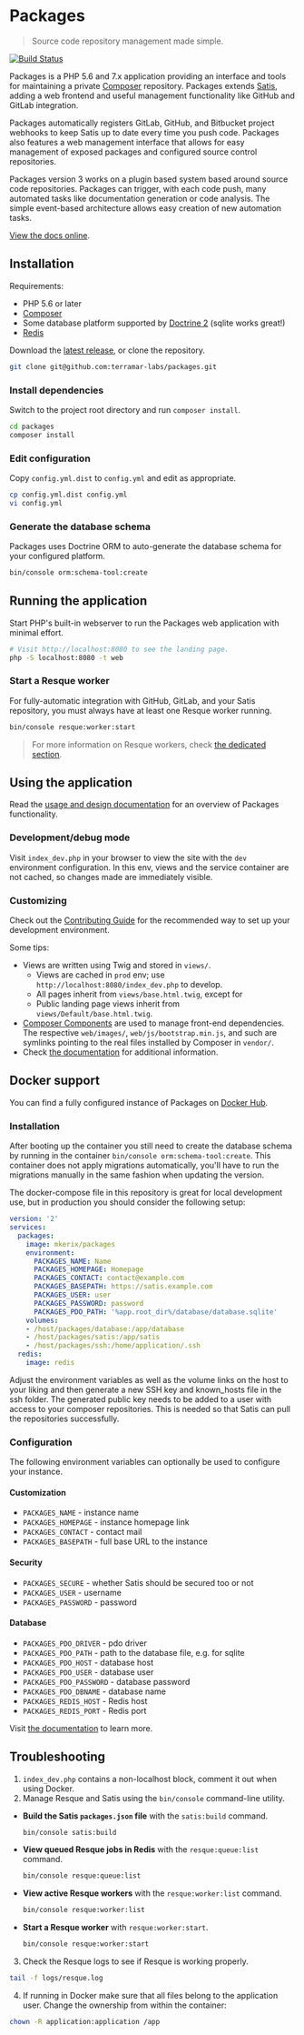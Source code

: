 Packages
========

> Source code repository management made simple.

[![Build Status](https://travis-ci.org/terramar-labs/packages.svg?branch=master)](https://travis-ci.org/terramar-labs/packages)

Packages is a PHP 5.6 and 7.x application providing an interface and tools for maintaining a private [Composer](https://getcomposer.org) repository. Packages extends [Satis](https://github.com/composer/satis), adding a web frontend and useful management functionality like GitHub and GitLab integration.

Packages automatically registers GitLab, GitHub, and Bitbucket project webhooks to keep Satis up to date every time you push code. Packages also features a web management interface that allows for easy management of exposed packages and configured source control repositories.

Packages version 3 works on a plugin based system based around source code repositories. Packages can trigger, with each code push, many automated tasks like documentation generation or code  analysis. The simple event-based architecture allows easy creation of new automation tasks.

[View the docs online](http://docs.terramarlabs.com/packages/3.2).

Installation
------------

Requirements:
 * PHP 5.6 or later
 * [Composer](https://getcomposer.org)
 * Some database platform supported by [Doctrine 2](http://doctrine-project.org) (sqlite works great!)
 * [Redis](https://redis.io/) 

Download the [latest release](https://github.com/terramar-labs/packages/releases/latest), or clone the repository.

```bash
git clone git@github.com:terramar-labs/packages.git
```

### Install dependencies

Switch to the project root directory and run `composer install`.

```bash
cd packages
composer install
```

### Edit configuration

Copy `config.yml.dist` to `config.yml` and edit as appropriate.

```bash
cp config.yml.dist config.yml
vi config.yml
```

### Generate the database schema

Packages uses Doctrine ORM to auto-generate the database schema for your configured platform.

```bash
bin/console orm:schema-tool:create
```

Running the application
-----------------------

Start PHP's built-in webserver to run the Packages web application with minimal effort.

```bash
# Visit http://localhost:8080 to see the landing page.
php -S localhost:8080 -t web
```

### Start a Resque worker

For fully-automatic integration with GitHub, GitLab, and your Satis repository, you must always have at least one Resque worker running. 

```bash
bin/console resque:worker:start
```

> For more information on Resque workers, check [the dedicated section](http://docs.terramarlabs.com/packages/3.2/managing-packages/resque).


Using the application
---------------------

Read the [usage and design documentation](http://docs.terramarlabs.com/packages/3.2/getting-started/usage) for an overview of Packages functionality.


### Development/debug mode

Visit `index_dev.php` in your browser to view the site with the `dev` environment configuration. In this env, views and the service container are not cached, so changes made are immediately visible.

### Customizing

Check out the [Contributing Guide](CONTRIBUTING.md) for the recommended way to set up your development environment.

Some tips:

* Views are written using Twig and stored in `views/`.
  * Views are cached in `prod` env; use `http://localhost:8080/index_dev.php` to develop.
  * All pages inherit from `views/base.html.twig`, except for
  * Public landing page views inherit from `views/Default/base.html.twig`.
* [Composer Components](http://robloach.github.io/component-installer/) are used to manage front-end dependencies. The respective `web/images/`, `web/js/bootstrap.min.js`, and such are symlinks pointing to the real files installed by Composer in `vendor/`.
* Check [the documentation](http://docs.terramarlabs.com/packages/3.2/managing-packages/customizing) for additional information.


Docker support
--------------

You can find a fully configured instance of Packages on [Docker Hub](https://hub.docker.com/r/mkerix/packages/).

### Installation

After booting up the container you still need to create the database schema by running in the container `bin/console orm:schema-tool:create`.
This container does not apply migrations automatically, you'll have to run the migrations manually in the same fashion when updating the version.

The docker-compose file in this repository is great for local development use, but in production you should consider the following setup:

```yml
version: '2'
services:
  packages:
    image: mkerix/packages
    environment:
      PACKAGES_NAME: Name
      PACKAGES_HOMEPAGE: Homepage
      PACKAGES_CONTACT: contact@example.com
      PACKAGES_BASEPATH: https://satis.example.com
      PACKAGES_USER: user
      PACKAGES_PASSWORD: password
      PACKAGES_PDO_PATH: '%app.root_dir%/database/database.sqlite'
    volumes:
    - /host/packages/database:/app/database
    - /host/packages/satis:/app/satis
    - /host/packages/ssh:/home/application/.ssh
  redis:
    image: redis
```

Adjust the environment variables as well as the volume links on the host to your liking and then generate a new SSH key and known_hosts file in the ssh folder.
The generated public key needs to be added to a user with access to your composer repositories.
This is needed so that Satis can pull the repositories successfully.

### Configuration

The following environment variables can optionally be used to configure your instance.

#### Customization
- `PACKAGES_NAME` - instance name
- `PACKAGES_HOMEPAGE` - instance homepage link
- `PACKAGES_CONTACT` - contact mail
- `PACKAGES_BASEPATH` - full base URL to the instance

#### Security
- `PACKAGES_SECURE` - whether Satis should be secured too or not
- `PACKAGES_USER` - username
- `PACKAGES_PASSWORD` - password

#### Database
- `PACKAGES_PDO_DRIVER` - pdo driver
- `PACKAGES_PDO_PATH` - path to the database file, e.g. for sqlite
- `PACKAGES_PDO_HOST` - database host
- `PACKAGES_PDO_USER` - database user
- `PACKAGES_PDO_PASSWORD` - database password
- `PACKAGES_PDO_DBNAME` - database name
- `PACKAGES_REDIS_HOST` - Redis host
- `PACKAGES_REDIS_PORT` - Redis port

Visit [the documentation](http://docs.terramarlabs.com/packages/3.2/getting-started/docker) to learn more.

Troubleshooting
---------------

1. `index_dev.php` contains a non-localhost block, comment it out when using Docker.
2. Manage Resque and Satis using the `bin/console` command-line utility.
  * **Build the Satis `packages.json` file** with the `satis:build` command.
    ```bash
    bin/console satis:build
    ```
  * **View queued Resque jobs in Redis** with the `resque:queue:list` command.
    ```bash
    bin/console resque:queue:list
    ```
  * **View active Resque workers** with the `resque:worker:list` command.
    ```bash
    bin/console resque:worker:list
    ```
  * **Start a Resque worker** with `resque:worker:start`.
    ```bash
    bin/console resque:worker:start
    ```
3. Check the Resque logs to see if Resque is working properly.
  ```bash
  tail -f logs/resque.log
  ```
4. If running in Docker make sure that all files belong to the application user. Change the ownership from within the container:
  ```bash
  chown -R application:application /app
  ```
  
